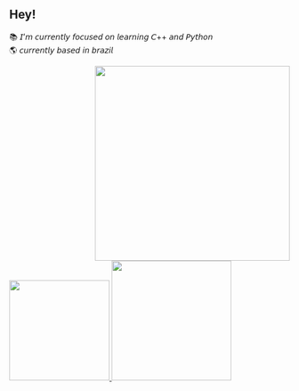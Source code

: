 ## Hey!

📚 𝘐’𝘮 𝘤𝘶𝘳𝘳𝘦𝘯𝘵𝘭𝘺 𝘧𝘰𝘤𝘶𝘴𝘦𝘥 𝘰𝘯 𝘭𝘦𝘢𝘳𝘯𝘪𝘯𝘨 𝘊++ 𝘢𝘯𝘥 𝘗𝘺𝘵𝘩𝘰𝘯<br>
🌎 𝘤𝘶𝘳𝘳𝘦𝘯𝘵𝘭𝘺 𝘣𝘢𝘴𝘦𝘥 𝘪𝘯 𝘣𝘳𝘢𝘻𝘪𝘭<br>




<img align="right" height="350" width="350" src="https://media.giphy.com/media/tKolOaLsRFdDk2Q29j/giphy.gif?cid=790b7611a3dc9cbdeb5522510db85efece54afdeb4bce014&rid=giphy.gif&ct=g">
 <div>
  <a href="https://github.com/ssouz">
  <img height="180em" src="https://github-readme-stats.vercel.app/api?username=ssouz&show_icons=true&theme=synthwave&include_all_commits=true&count_private=true"/>
  <img height="215em" src="https://github-readme-stats.vercel.app/api/top-langs/?username=ssouz&layout=compact&langs_count=7&theme=synthwave"/>
</div>

